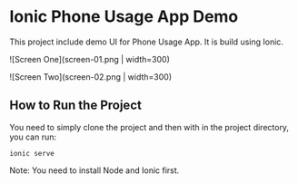 # Ionic Phone Usage App Demo

This project include demo UI for Phone Usage App. It is build using Ionic.

![Screen One](screen-01.png | width=300)

![Screen Two](screen-02.png | width=300)


## How to Run the Project

You need to simply clone the project and then with in the project directory, you can run:

````
ionic serve

````

Note: You need to install Node and Ionic first.
